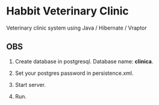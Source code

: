 # Habbit Veterinary Clinic
Veterinary clinic system using Java / Hibernate / Vraptor
 
## OBS 

1. Create database in postgresql. Database name: **clinica**.

2. Set your postgres password in persistence.xml.

3. Start server. 

4. Run.
